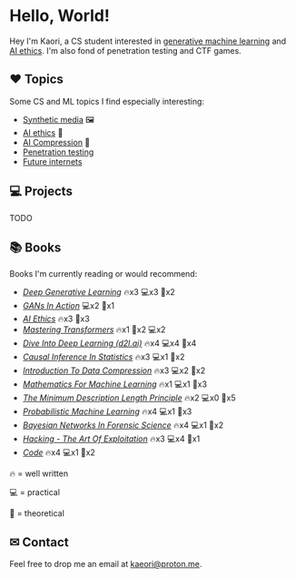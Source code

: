 # Hello, World!

Hey I'm Kaori, a CS student interested in [generative machine learning](https://en.wikipedia.org/wiki/Generative_model) and [AI ethics](https://en.wikipedia.org/wiki/Ethics_of_artificial_intelligence). I'm also fond of penetration testing and CTF games.


## ❤ Topics

Some CS and ML topics I find especially interesting:

  * [Synthetic media](https://en.wikipedia.org/wiki/Synthetic_media) 🖼️
  * [AI ethics](https://b-ok.cc/book/5620970/e564e1) 🤖
  * [AI Compression](https://b-ok.cc/book/2465515/f5e9d8) 💾
  * [Penetration testing](https://en.wikipedia.org/wiki/Penetration_test) 
  * [Future internets](https://en.wikipedia.org/wiki/Named_data_networking)


## 💻 Projects

TODO

## 📚 Books

Books I'm currently reading or would recommend:

  * [*Deep Generative Learning*](https://b-ok.cc/book/5260748/f22ad5) 🔥x3 💻x3 🧠x2
  * [*GANs In Action*](https://b-ok.cc/book/5256274/ae75c1) 💻x2 🧠x1
  * [*AI Ethics*](https://b-ok.cc/book/5620970/e564e1) 🔥x3 🧠x3
  * [*Mastering Transformers*](https://b-ok.cc/book/17356470/e7bc75) 🔥x1 🧠x2 💻x2
  * [*Dive Into Deep Learning (d2l.ai)*](https://b-ok.cc/book/11638445/05fd36) 🔥x4 💻x4 🧠x4
  * [*Causal Inference In Statistics*](https://b-ok.cc/book/2664651/adcbf6) 🔥x3 💻x1 🧠x2
  * [*Introduction To Data Compression*](https://b-ok.cc/book/3629223/77bd36) 🔥x3 💻x2 🧠x2
  * [*Mathematics For Machine Learning*](https://b-ok.cc/book/5523576/586140) 🔥x1 💻x1 🧠x3
  * [*The Minimum Description Length Principle*](https://b-ok.cc/book/825939/c45c4e) 🔥x2 💻x0 🧠x5 
  * [*Probabilistic Machine Learning*](https://b-ok.cc/book/19323525/af1a71) 🔥x4 💻x1 🧠x3 
  * [*Bayesian Networks In Forensic Science*](https://b-ok.cc/book/2361384/4feb40) 🔥x4 💻x1 🧠x2 
  * [*Hacking - The Art Of Exploitation*](https://b-ok.cc/book/1661938/1c7825) 🔥x3 💻x4 🧠x1 
  * [*Code*](https://b-ok.cc/book/1248513/dcdd05) 🔥x4 💻x1 🧠x2 

🔥 = well written

💻 = practical  

🧠 = theoretical  


## ✉ Contact

Feel free to drop me an email at kaeori@proton.me.
